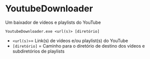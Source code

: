 # YoutubeDownloader

Um baixador de vídeos e playlists do YouTube

```
YoutubeDownloader.exe <url(s)> [diretório]
```

- `<url(s)>`= Link(s) de vídeos e/ou playlist(s) do YouTube
- `[diretório]` = Caminho para o diretório de destino dos vídeos e subdiretórios de playlists
